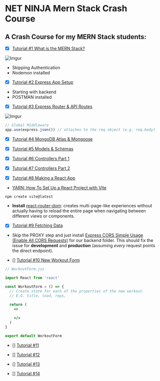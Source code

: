 # NET NINJA Mern Stack Crash Course

## A Crash Course for my MERN Stack students:

- [x] [Tutorial #1 What is the MERN Stack?](https://www.youtube.com/watch?v=98BzS5Oz5E4&list=PL4cUxeGkcC9iJ_KkrkBZWZRHVwnzLIoUE&index=2)

![Imgur](https://i.imgur.com/ktAfCVu.png)

- Skipping Authentication
- Nodemon installed

- [x]  [Tutorial #2 Express App Setup](https://www.youtube.com/watch?v=8DploTqLstE&list=PL4cUxeGkcC9iJ_KkrkBZWZRHVwnzLIoUE&index=2)

- Starting with backend
- POSTMAN installed

- [x]  [Tutorial #3 Express Router & API Routes](https://www.youtube.com/watch?v=Ll6knx7sFis&list=PL4cUxeGkcC9iJ_KkrkBZWZRHVwnzLIoUE&index=3)

![Imgur](https://i.imgur.com/rdaWits.png)


```js
// Global Middleware
app.use(express.json()) // attaches to the req object (e.g. req.body)
```

- [x]  [Tutorial #4 MongoDB Atlas & Mongoose](https://www.youtube.com/watch?v=s0anSjEeua8&list=PL4cUxeGkcC9iJ_KkrkBZWZRHVwnzLIoUE&index=4)

- [x]  [Tutorial #5 Models & Schemas](https://www.youtube.com/watch?v=O8IipcpTmYU&list=PL4cUxeGkcC9iJ_KkrkBZWZRHVwnzLIoUE&index=5)

- [x]  [Tutorial #6 Controllers Part 1](https://www.youtube.com/watch?v=oEHHjs1UVXQ&list=PL4cUxeGkcC9iJ_KkrkBZWZRHVwnzLIoUE&index=6)

- [x]  [Tutorial #7 Controllers Part 2](https://www.youtube.com/watch?v=MwiyQsWSlc0&list=PL4cUxeGkcC9iJ_KkrkBZWZRHVwnzLIoUE&index=7)

- [x]  [Tutorial #8 Making a React App](https://www.youtube.com/watch?v=bx4nk7kBS10&list=PL4cUxeGkcC9iJ_KkrkBZWZRHVwnzLIoUE&index=8)

- [YARN: How To Set Up a React Project with Vite](https://www.digitalocean.com/community/tutorials/how-to-set-up-a-react-project-with-vite)
  
```shell
npm create vite@latest
```

- **Install** [react-router-dom](https://www.npmjs.com/package/react-router-dom):  creates multi-page-like experiences without actually having to reload the entire page when navigating between different views or components.

- [x]  [Tutorial #9 Fetching Data](https://www.youtube.com/watch?v=MEab_a19ZGk&list=PL4cUxeGkcC9iJ_KkrkBZWZRHVwnzLIoUE&index=9)

- Skip the PROXY step and just install [Express CORS Simple Usage (Enable All CORS Requests)](https://expressjs.com/en/resources/middleware/cors.html) for our backend folder. This should fix the issue for **development** and **production** (assuming *every* request points the direct endpoint).

- []  [Tutorial #10 New Workout Form](https://www.youtube.com/watch?v=tRmeik-IpUQ&list=PL4cUxeGkcC9iJ_KkrkBZWZRHVwnzLIoUE&index=10)

```jsx
// WorkoutForm.jsx

import React from 'react'

const WorkoutForm = () => {
  // Create state for each of the properties of the new workout.
  // E.G. title, load, reps, 

  return (
    <>
    
    </>
  )
}

export default WorkoutForm
```

- []  [Tutorial #11]()



- []  [Tutorial #12]()

- []  [Tutorial #13]()

- []  [Tutorial #14]()
